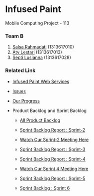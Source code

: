 # Infused Paint
Mobile Computing Project - 113

### Team B
1. [Salsa Rahmadati](https://github.com/salsarahmadati) (1313617010)
2. [Aty Lestari](https://github.com/atylestari) (1313617013)
3. [Septi Lusianna](https://github.com/septilsnna) (1313617028)

### Related Link
* [Infused Paint Web Services](https://github.com/septilsnna/infused-paint-web-services)
* [Issues](https://github.com/septilsnna/infused-paint/issues)
* [Our Progress](https://github.com/septilsnna/infused-paint/projects/1)

* Product Backlog and Sprint Backlog
  * [All Product Backlog](https://drive.google.com/file/d/1TTZgf5lfQU062ix15a9wSJKjhhd5Irwc/view?usp=sharing)

  * [Sprint Backlog Report : Sprint-2](https://drive.google.com/file/d/1V4RoNsSspemBu5UxfncTLz6zjxbhCllQ/view?usp=sharing)
  * [Watch Our Sprint-2 Meeting Here](https://www.youtube.com/watch?v=zlnebKu5hUg)

  * [Sprint Backlog Report : Sprint-3](https://drive.google.com/file/d/1HuJA5GeMtWPUsL2NdAUrRrTU-GWAWr0P/view?usp=sharing)

  * [Sprint Backlog Report : Sprint-4](https://drive.google.com/file/d/1uuIduwjIXNF1rr1AnZDTRfgjJo7KkL0c/view?usp=sharing)
  * [Watch Our Sprint 4 Meeting Here](https://www.youtube.com/watch?v=MfiIIrDnCh0)
    
  * [Sprint Backlog Report : Sprint-5](https://drive.google.com/file/d/1YQwo2O9_CkOY2RSvWb2dqPh8R_UR8Inj/view?usp=sharing)
  
  * [Sprint Backlog : Sprint 6](https://drive.google.com/file/d/1gA-7u5P62h9Jp8BR22gEyXTJcIdhN0hJ/view?usp=sharing)
